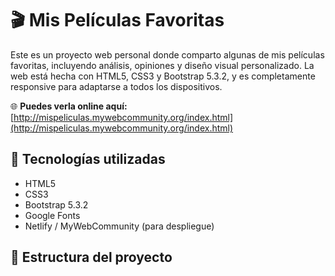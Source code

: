 # 🎬 Mis Películas Favoritas

Este es un proyecto web personal donde comparto algunas de mis películas favoritas, incluyendo análisis, opiniones y diseño visual personalizado. La web está hecha con HTML5, CSS3 y Bootstrap 5.3.2, y es completamente responsive para adaptarse a todos los dispositivos.

🌐 **Puedes verla online aquí:**  
[http://mispeliculas.mywebcommunity.org/index.html](http://mispeliculas.mywebcommunity.org/index.html)

## 🚀 Tecnologías utilizadas

- HTML5
- CSS3
- Bootstrap 5.3.2
- Google Fonts
- Netlify / MyWebCommunity (para despliegue)

## 📁 Estructura del proyecto

